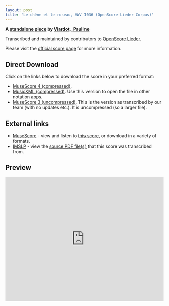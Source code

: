 ```yaml
---
layout: post
title: 'Le chêne et le roseau, VWV 1036 (OpenScore Lieder Corpus)'
---
```


__A [standalone piece](https://fourscoreandmore.org/openscore/lieder/Viardot,_Pauline/_/) by [Viardot,_Pauline](https://fourscoreandmore.org/openscore/lieder/Viardot,_Pauline)__

Transcribed and maintained by contributors to [OpenScore Lieder].

Please visit the [official score page] for more information.

[official score page]: https://musescore.com/openscore-lieder-corpus/scores/6575283
[OpenScore Lieder]: https://musescore.com/openscore-lieder-corpus

## Direct Download

Click on the links below to download the score in your preferred format:
- [MuseScore 4 (compressed)](https://fourscoreandmore.org/openscore/lieder/Viardot,_Pauline/_/Le_ch%C3%AAne_et_le_roseau,_VWV_1036.mscz).
- [MusicXML (compressed)](https://fourscoreandmore.org/openscore/lieder/Viardot,_Pauline/_/Le_ch%C3%AAne_et_le_roseau,_VWV_1036.mxl). Use this version to open the file in other notation apps.
- [MuseScore 3 (uncompressed)](https://raw.githubusercontent.com/OpenScore/Lieder/refs/heads/main/scores/Viardot,_Pauline/_/Le_ch%C3%AAne_et_le_roseau,_VWV_1036/lc6575283.mscx). This is the version as transcribed by our team (with no updates etc.). It is uncompressed (so a larger file).

## External links

- [MuseScore] - view and listen to [this score][MuseScore], or download in a variety of formats.
- [IMSLP] - view the [source PDF file(s)][IMSLP] that this score was transcribed from.

[MuseScore]: https://musescore.com/score/6575283
[IMSLP]: https://imslp.org/wiki/Special:ReverseLookup/441122

## Preview

<iframe width="100%" height="394" src="https://musescore.com/openscore-lieder-corpus/scores/6575283/embed" frameborder="0" allowfullscreen allow="autoplay; fullscreen"></iframe>
